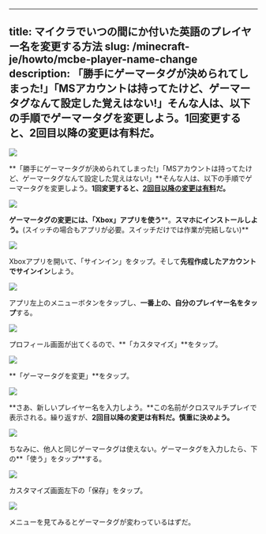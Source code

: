
---
title: マイクラでいつの間にか付いた英語のプレイヤー名を変更する方法
slug: /minecraft-je/howto/mcbe-player-name-change
description: 「勝手にゲーマータグが決められてしまった!」「MSアカウントは持ってたけど、ゲーマータグなんて設定した覚えはない!」そんな人は、以下の手順でゲーマータグを変更しよう。1回変更すると、2回目以降の変更は有料だ。
---

![](https://cdn-ak.f.st-hatena.com/images/fotolife/s/sasigume/20210208/20210208123805.png)

**「勝手にゲーマータグが決められてしまった!」「MSアカウントは持ってたけど、ゲーマータグなんて設定した覚えはない!」**そんな人は、以下の手順でゲーマータグを変更しよう。**1回変更すると、[2回目以降の変更は有料](http://support.xbox.com/ja-JP/my-account/manage-gamertag-and-profile/change-xbox-live-gamertag)だ。**

![](https://cdn-ak.f.st-hatena.com/images/fotolife/s/sasigume/20210208/20210208102329.png)

**ゲーマータグの変更には、「Xbox」アプリを使う****。**スマホにインストールしよう。**(スイッチの場合もアプリが必要。スイッチだけでは作業が完結しない)**

![](https://cdn-ak.f.st-hatena.com/images/fotolife/s/sasigume/20210208/20210208101450.png)

Xboxアプリを開いて、「サインイン」をタップ。そして**先程作成したアカウントでサインイン**しよう。

![](https://cdn-ak.f.st-hatena.com/images/fotolife/s/sasigume/20210208/20210208123808.png)

アプリ左上のメニューボタンをタップし、**一番上の、自分のプレイヤー名をタップ**する。

![](https://cdn-ak.f.st-hatena.com/images/fotolife/s/sasigume/20210208/20210208104618.png)

プロフィール画面が出てくるので、**「カスタマイズ」**をタップ。

![](https://cdn-ak.f.st-hatena.com/images/fotolife/s/sasigume/20210208/20210208100932.png)

**「ゲーマータグを変更」**をタップ。

![](https://cdn-ak.f.st-hatena.com/images/fotolife/s/sasigume/20210208/20210208104127.png)

**さあ、新しいプレイヤー名を入力しよう。**この名前がクロスマルチプレイで表示される。繰り返すが、**2回目以降の変更は有料だ。慎重に決めよう。**

![](https://cdn-ak.f.st-hatena.com/images/fotolife/s/sasigume/20210208/20210208090436.png)

ちなみに、他人と同じゲーマータグは使えない。ゲーマータグを入力したら、下の**「使う」をタップ**する。

![](https://cdn-ak.f.st-hatena.com/images/fotolife/s/sasigume/20210208/20210208102715.png)

カスタマイズ画面左下の「保存」をタップ。

![](https://cdn-ak.f.st-hatena.com/images/fotolife/s/sasigume/20210208/20210208090829.png)

メニューを見てみるとゲーマータグが変わっているはずだ。
